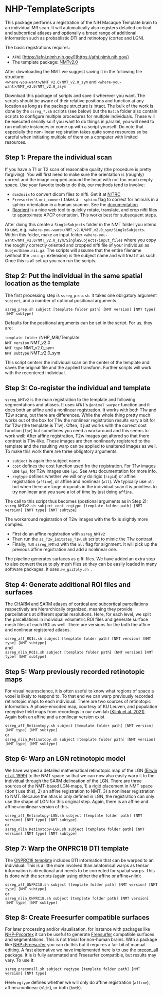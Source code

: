 # NHP-TemplateScripts
This package performs a registration of the NIH Macaque Template brain to an individual MR scan. 
It will automatically also registers detailed cortical and subcortical atlases and optionally a 
broad range of additional information such as probablistic DTI and retinotopy (cortex and LGN).

The basic registrations requires:
- `AFNI` [https://afni.nimh.nih.gov/](https://afni.nimh.nih.gov/)    
- The template package: [NMTv2.0](https://afni.nimh.nih.gov/pub/dist/doc/htmldoc/nonhuman/macaque_tempatl/template_nmtv2.html)

After downloading the NMT we suggest saving it in the following file structure:    
`<where-you-want>/NMT_v2.0/NMT_v2.0_sym` and `<where-you-want>/NMT_v2.0/NMT_v2.0_asym` 

Download this package of scripts and save it wherever you want. The scripts should be aware of their
relative positions and function at any location as long as the package structure is intact. 
The bulk of the work is done by the `ssreg_*.sh` scripts (see below) but the `Batch` folder also
contain scripts to configure multiple procedures for multiple individuals. These will be executed
serially so if you want to do things in parallel, you will need to run multiple instances or come
up with a script yourself. Do note that especially the non-linear registration takes quite some
resources so be careful when initiating multiple of them on a computer with limited resources.

## Step 1: Prepare the individual scan    
If you have a T1 or T2 scan of reasonable quality (the procedure is pretty forgiving). You will first 
need to make sure the orientation is (roughly) correct and the image cropped around the head with
not too much empty space. Use your favorite tools to do this, our methods tend to involve:    
- `dcm2niix` to convert dicom files to nifti. Get it at [NITRC](https://www.nitrc.org/plugins/mwiki/index.php/dcm2nii:MainPage)
- `Freesurfer`'s `mri_convert` takes a `--sphinx` flag to correct for animals in a sphinx orientation 
in a human scanner. See the [documentation](https://surfer.nmr.mgh.harvard.edu/fswiki/mri_convert)
- [Reorient](https://neuroanatomy.github.io/reorient/) is a nice web tool to quickly rotate, translate, 
and crop nifti files to approximate APCP orientation. This works best for subsequent steps.

After doing this create a `SingleSubjects` folder in the NMT folder you intend to use, e.g. 
`<where-you-want>/NMT_v2.0/NMT_v2.0_sym/SingleSubjects`. Within this folder, make an input folder
`<where-you-want>/NMT_v2.0/NMT_v2.0_sym/SingleSubjects/input_files` where you copy the roughly correctly
oriented and cropped nifti file of your individual as `SubjectName.nii.gz`. The scripts will assume
that the entire filename (without the `.nii.gz` extension) is the subject name and will treat it as such.
Once this is all set up you can run the scripts. 

## Step 2: Put the individual in the same spatial location as the template     
The first processing step is `ssreg_prep.sh`. It takes one obligatory argument `subject`, and a number
of optional positional arguments.

`ssreg_prep.sh subject [template folder path] [NMT version] [NMT type] [NMT subtype]`

Defaults for the positional arguments can be set in the script. For us, they are:

`template folder` /NHP_MRI/Template    
`NMT version` NMT_v2.0    
`NMT type` NMT_v2.0_sym    
`NMT subtype` NMT_v2.0_sym     

This script centers the individual scan on the center of the template and saves the original file and
the applied transform. Further scripts will work with the recentered individual.    

## Step 3: Co-register the individual and template    
`ssreg_NMTv2` is the main registration to the template and following segmentations and atlases. 
It uses `AFNI`'s `@animal_warper` function and it does both an affine and a nonlinear registration.
It works with both T1w and T2w scans, but there are differences. While the whole thing pretty 
much works out of the box for T1w the nonlinear registration results vary a bit for for T2w (the template is T1w). 
Often, it just works with the correct cost function (`lpc`) but sometimes you need a workaround and this
seems to work well: After affine registration, T2w images get altered so that there contrast is T1w-like. 
These images are then nonlinearly registered to the template and the resulting warp can be applied to 
unaltered images as well. To make this work there are three obligatory arguments:

- `subject` is again the subject name    
- `cost` defines the cost function used fro the registration. For T1w images use `lpa`, for T2w
images use `lpc`. See `AFNI` documentation for more info.   
- `regtype` defines whether we will only do rigid (`rigid`) or affine registration (`affine`), or 
affine and nonlinear (`all`). We typically use `all` but when there are large dropouts in the 
individual scan it is pointless to try nonlinear and you save a lot of time by just doing `affine`.

The call to this script thus becomes (postional arguments as in Step 2):    
`ssreg_NMTv2.sh subject cost regtype [template folder path] [NMT version] [NMT type] [NMT subtype]`

The workaround registration of T2w images with the fix is slightly more complex. 
- First do an affine registration with `ssreg_NMTv2`      
- Then run the `ss_T2w_imitates_T1w.sh` script to mimic the T1w contrast   
- Finally, run `ssreg_NMTv2` with the `all` flag for alignment. It will pick up the previous 
affine registration and add a nonlinear one.

The pipeline generates surfaces as gifti files. We have added an extra step to also convert these to
ply mesh files so they can be easily loaded in many software packages. It uses `aw_gii2ply.sh `. 

## Step 4: Generate additional ROI files and surfaces   
The [CHARM](https://afni.nimh.nih.gov/pub/dist/doc/htmldoc/nonhuman/macaque_tempatl/atlas_charm.html) and 
[SARM](https://afni.nimh.nih.gov/pub/dist/doc/htmldoc/nonhuman/macaque_tempatl/atlas_sarm.html) atlases of
cortical and subcortical parcellations respectively are hierarchically organized, meaning they
provide parcellations at different spatial resolutions.
Here, for each level, we split the parcellations in individual volumetric ROI files and generate
surface mesh files of each ROI as well. There are versions for the both the affine and nonlinear
registered atlases.

`ssreg_aff_ROIs.sh subject [template folder path] [NMT version] [NMT type] [NMT subtype]`    
and    
`ssreg_nlin_ROIs.sh subject [template folder path] [NMT version] [NMT type] [NMT subtype]`    

## Step 5: Warp previously recorded retinotopic maps
For visual neuroscience, it is often useful to know what regions of space a voxel is likely to
respond to. To that end we can warp previously recorded retinotopic maps to each individual.
There are two sources of retinotopic information. A phase-encoded map, courtesy of KU Leuven, and
population receptive field maps from recordings in our own lab [(Klink et al. 2021)](https://doi.org/10.7554/eLife.67304).
Again both an affine and a nonlinear version exist.

`ssreg_aff_Retinotopy.sh subject [template folder path] [NMT version] [NMT type] [NMT subtype]`     
or    
`ssreg_nlin_Retinotopy.sh subject [template folder path] [NMT version] [NMT type] [NMT subtype]`    

## Step 6: Warp an LGN retinotopic model
We have warped a detailed mathematical retinotopic map of the LGN [(Erwin et al. 1999)](http://malpeli.psychology.illinois.edu/atlas/)
to the NMT space so that we can now also easily warp it to the individual through the SARM
delineation of the LGN. There are three sources of the NMT-based LGN-maps, 1) a rigid placement in 
NMT space (don't use this), 2) an affine registration to NMT, 3) a nonlinear registration to NMT.
Because the atlas is only defined in LGN, the registration can only use the shape of LGN for this
original step. Again, there is an affine and affine+nonlinear version of this.

`ssreg_aff_Retinotopy-LGN.sh subject [template folder path] [NMT version] [NMT type] [NMT subtype]`     
or    
`ssreg_nlin_Retinotopy-LGN.sh subject [template folder path] [NMT version] [NMT type] [NMT subtype]`    

## Step 7: Warp the ONPRC18 DTI template
The [ONPRC18 template](https://www.nitrc.org/projects/onprc18_atlas) includes DTI information that
can be warped to an individual. This is a little more involved than anatomical warps as tensor
information is directional and needs to be corrected for spatial warps. 
This is done with the scripts (again using either the affine or affine+nlin):

`ssreg_aff_ONPRC18.sh subject [template folder path] [NMT version] [NMT type] [NMT subtype]`     
or    
`ssreg_nlin_ONPRC18.sh subject [template folder path] [NMT version] [NMT type] [NMT subtype]`    

## Step 8: Create Freesurfer compatible surfaces
For later processing and/or visualisation, for instance with packages like [NHP-Pycortex](https://github.com/VisionandCognition/NHP-pycortex)
it can be useful to generate [Freesurfer](https://surfer.nmr.mgh.harvard.edu/) compatible surfaces
and segmentations. This is not trivial for non-human brains. With a package like 
[NHP=Freesurfer](https://github.com/VisionandCognition/NHP-Freesurfer) you can do this but it requires
a fair bit of manual editing. 
A fast alternative we have implemented here is to use the [precon_all](https://github.com/neurabenn/precon_all) package.
It is is fully automated and Freesurfer compatible, but results may vary. To use it:


`ssreg_preconall.sh subject regtype [template folder path] [NMT version] [NMT type]`

Here`regtype` defines whether we will only do affine registration (`affine`), affine+nonlinear (`nlin`),
or both (`both`).





